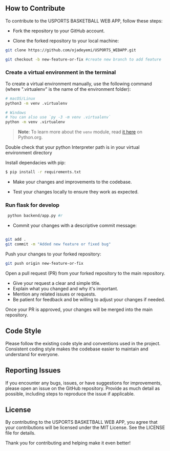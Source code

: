 
## How to Contribute

To contribute to the USPORTS BASKETBALL WEB APP, follow these steps:

- Fork the repository to your GitHub account.

- Clone the forked repository to your local machine:

```bash
git clone https://github.com/ojadeyemi/USPORTS_WEBAPP.git

git checkout -b new-feature-or-fix #create new branch to add feature
```

### Create a virtual environment in the terminal

To create a virtual environment manually, use the following command (where ".virtualenv" is the name of the environment folder):

```bash
# macOS/Linux
python3 -m venv .virtualenv

# Windows
# You can also use `py -3 -m venv .virtualenv`
python -m venv .virtualenv
```
>**Note**: To learn more about the `venv` module, read [it here](https://docs.python.org/3/library/venv.html) on Python.org.

Double check that your python Interpreter path is in your virtual environment directory


Install dependacies with pip:

```bash
$ pip install -r requirements.txt
```
- Make your changes and improvements to the codebase.

- Test your changes locally to ensure they work as expected.

### Run flask for develop
```bash
 python backend/app.py #r
```

- Commit your changes with a descriptive commit message:


```bash

git add .
git commit -m "Added new feature or fixed bug"
```

Push your changes to your forked repository:

```bash
git push origin new-feature-or-fix
```
Open a pull request (PR) from your forked repository to the main repository.

- Give your request a clear and simple title.
- Explain what you changed and why it's important.
- Mention any related issues or requests.
- Be patient for feedback and be willing to adjust your changes if needed.

Once your PR is approved, your changes will be merged into the main repository.

## Code Style
Please follow the existing code style and conventions used in the project. Consistent coding style makes the codebase easier to maintain and understand for everyone.

## Reporting Issues
If you encounter any bugs, issues, or have suggestions for improvements, please open an issue on the GitHub repository. Provide as much detail as possible, including steps to reproduce the issue if applicable.

## License
By contributing to the USPORTS BASKETBALL WEB APP, you agree that your contributions will be licensed under the MIT License. See the LICENSE file for details.

Thank you for contributing and helping make it even better!
